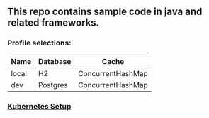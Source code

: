 ## This repo contains sample code in java and related frameworks.

### Profile selections:

| Name  | Database | Cache             |
|-------|----------|-------------------|
| local | H2       | ConcurrentHashMap |
| dev   | Postgres | ConcurrentHashMap |

### [Kubernetes Setup](k8s.md)